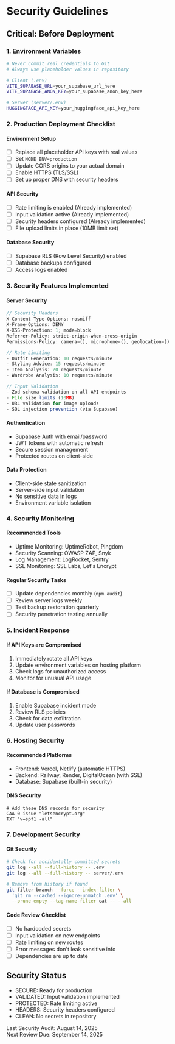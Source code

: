 # Security Guidelines

## Critical: Before Deployment

### 1. Environment Variables
```bash
# Never commit real credentials to Git
# Always use placeholder values in repository

# Client (.env)
VITE_SUPABASE_URL=your_supabase_url_here
VITE_SUPABASE_ANON_KEY=your_supabase_anon_key_here

# Server (server/.env)
HUGGINGFACE_API_KEY=your_huggingface_api_key_here
```

### 2. Production Deployment Checklist

#### Environment Setup
- [ ] Replace all placeholder API keys with real values
- [ ] Set `NODE_ENV=production`
- [ ] Update CORS origins to your actual domain
- [ ] Enable HTTPS (TLS/SSL)
- [ ] Set up proper DNS with security headers

#### API Security
- [ ] Rate limiting is enabled (Already implemented)
- [ ] Input validation active (Already implemented)
- [ ] Security headers configured (Already implemented)
- [ ] File upload limits in place (10MB limit set)

#### Database Security
- [ ] Supabase RLS (Row Level Security) enabled
- [ ] Database backups configured
- [ ] Access logs enabled

### 3. Security Features Implemented

#### Server Security
```typescript
// Security Headers
X-Content-Type-Options: nosniff
X-Frame-Options: DENY
X-XSS-Protection: 1; mode=block
Referrer-Policy: strict-origin-when-cross-origin
Permissions-Policy: camera=(), microphone=(), geolocation=()

// Rate Limiting
- Outfit Generation: 10 requests/minute
- Styling Advice: 15 requests/minute  
- Item Analysis: 20 requests/minute
- Wardrobe Analysis: 10 requests/minute

// Input Validation
- Zod schema validation on all API endpoints
- File size limits (10MB)
- URL validation for image uploads
- SQL injection prevention (via Supabase)
```

#### Authentication
- Supabase Auth with email/password
- JWT tokens with automatic refresh
- Secure session management
- Protected routes on client-side

#### Data Protection
- Client-side state sanitization
- Server-side input validation
- No sensitive data in logs
- Environment variable isolation

### 4. Security Monitoring

#### Recommended Tools
- Uptime Monitoring: UptimeRobot, Pingdom
- Security Scanning: OWASP ZAP, Snyk
- Log Management: LogRocket, Sentry
- SSL Monitoring: SSL Labs, Let's Encrypt

#### Regular Security Tasks
- [ ] Update dependencies monthly (`npm audit`)
- [ ] Review server logs weekly
- [ ] Test backup restoration quarterly
- [ ] Security penetration testing annually

### 5. Incident Response

#### If API Keys are Compromised
1. Immediately rotate all API keys
2. Update environment variables on hosting platform
3. Check logs for unauthorized access
4. Monitor for unusual API usage

#### If Database is Compromised
1. Enable Supabase incident mode
2. Review RLS policies
3. Check for data exfiltration
4. Update user passwords

### 6. Hosting Security

#### Recommended Platforms
- Frontend: Vercel, Netlify (automatic HTTPS)
- Backend: Railway, Render, DigitalOcean (with SSL)
- Database: Supabase (built-in security)

#### DNS Security
```
# Add these DNS records for security
CAA 0 issue "letsencrypt.org"
TXT "v=spf1 -all"
```

### 7. Development Security

#### Git Security
```bash
# Check for accidentally committed secrets
git log --all --full-history -- .env
git log --all --full-history -- server/.env

# Remove from history if found
git filter-branch --force --index-filter \
  'git rm --cached --ignore-unmatch .env' \
  --prune-empty --tag-name-filter cat -- --all
```

#### Code Review Checklist
- [ ] No hardcoded secrets
- [ ] Input validation on new endpoints
- [ ] Rate limiting on new routes
- [ ] Error messages don't leak sensitive info
- [ ] Dependencies are up to date

## Security Status

- SECURE: Ready for production  
- VALIDATED: Input validation implemented  
- PROTECTED: Rate limiting active  
- HEADERS: Security headers configured  
- CLEAN: No secrets in repository  

Last Security Audit: August 14, 2025  
Next Review Due: September 14, 2025

